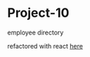 # Project-10
employee directory

refactored with react [here](https://github.com/jamessouth/React-Project-10)
